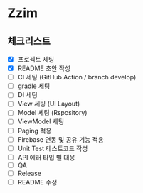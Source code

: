 # Zzim


## 체크리스트
- [X] 프로젝트 세팅
- [X] README 초안 작성
- [ ] CI 세팅 (GitHub Action / branch develop)
- [ ] gradle 세팅
- [ ] DI 세팅
- [ ] View 세팅 (UI Layout)
- [ ] Model 세팅 (Rspository)
- [ ] ViewModel 세팅
- [ ] Paging 적용
- [ ] Firebase 연동 및 공유 기능 적용
- [ ] Unit Test 테스트코드 작성
- [ ] API 에러 타입 별 대응
- [ ] QA
- [ ] Release
- [ ] README 수정
